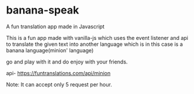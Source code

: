 # banana-speak
A fun translation app made in Javascript 

This is a fun app made with vanilla-js which uses the event listener and api to translate the given text into another language 
which is in this case is a banana language(minion' language)

go and play with it and do enjoy with your friends.

api- https://funtranslations.com/api/minion

Note: It can accept only 5 request per hour.

